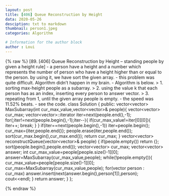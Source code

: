 ```yaml
---
layout: post
title: [406] Queue Reconstruction by Height
data: 2020-05-26
desciption: txt to markdown
thumbnail: person1.jpeg
categories: Algorithm

# Information for the author block
author : Loui
---
```


{% raw %}
	﻿[89. [406] Queue Reconstruction by Height – standing people by given a height rule]
	- a person have a height and a number which represents the number of person who have a height higher than or equal to the person. by using it, we have sort the given array.
	- this problem was quite difficult. Algorithm didn’t happen in my brain.
	- Algorithm is below.
	> 1. sorting max-height people as a subarray.
	> 2. using the value k that each person has as an index, inserting every person to answer vector.
	> 3. repeating from 1, until the given array people is empty.
	- the speed was 11.52% beats.
	- see the code.
	class Solution {
	public:
	    vector<vector<int>> MaxSubarray(int cur_max_value,vector<vector<int>>& people){
	        vector<vector<int>> cur_max;
	        vector<vector<int>>::iterator iter=next(people.end(),-1);
	        for(;iter!=next(people.begin(),-1);iter--){
	                if(cur_max_value!=iter[0][0]){
	                    iter++;
	                    break;
	                }
	        }
	        if(iter==next(people.begin(),-1)) iter=people.begin();
	        cur_max={iter,people.end()};
	        people.erase(iter,people.end());
	        sort(cur_max.begin(),cur_max.end());
	        return cur_max;
	    }
	    vector<vector<int>> reconstructQueue(vector<vector<int>>& people) {
	        if(people.empty()) return {};
	        sort(people.begin(),people.end());
	        vector<vector<int>> cur_max;
	        vector<vector<int>> answer;
	        int cur_max_value=people[people.size()-1][0];    
	        answer=MaxSubarray(cur_max_value,people);
	        while(!people.empty()){
	            cur_max_value=people[people.size()-1][0];    
	            cur_max=MaxSubarray(cur_max_value,people);
	            for(vector<int> person : cur_max)
	                answer.insert(next(answer.begin(),person[1]),person);
	            cout<<endl;
	        }
	        return answer;
	    }
	};
	
	
{% endraw %}
